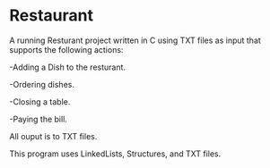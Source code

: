 # Restaurant

A running Resturant project written in C using TXT files as input that supports the following actions:

-Adding a Dish to the resturant.

-Ordering dishes.

-Closing a table.

-Paying the bill.

All ouput is to TXT files.

This program uses LinkedLists, Structures, and TXT files.
